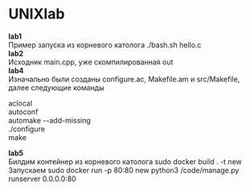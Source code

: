 # UNIXlab
**lab1**   
Пример запуска из корневого католога ./bash.sh hello.c  
**lab2**     
Исходник main.cpp, уже скомпилированная out  
**lab4**      
Изначально были созданы configure.ac, Makefile.am и src/Makefile, далее следующие команды    
  
aclocal  
autoconf  
automake --add-missing  
./configure  
make  
  
**lab5**  
Билдим контейнер из корневого католога sudo docker build . -t new
Запускаем sudo docker run -p 80:80 new python3 /code/manage.py runserver 0.0.0.0:80
